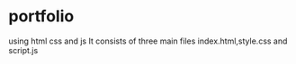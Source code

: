 # portfolio
using html css and js
It consists of three main files index.html,style.css and script.js

